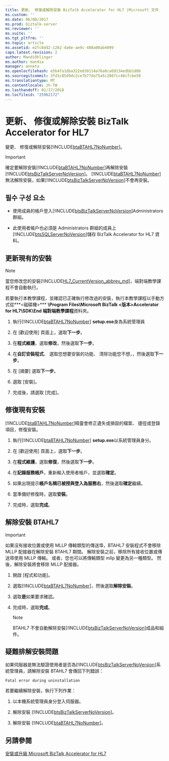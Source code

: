 ```yaml
---
title: 更新、 修復或解除安裝 BizTalk Accelerator for HL7 |Microsoft 文件
ms.custom: ''
ms.date: 06/08/2017
ms.prod: biztalk-server
ms.reviewer: ''
ms.suite: ''
ms.tgt_pltfrm: ''
ms.topic: article
ms.assetid: e2fc84d2-1262-4a6e-ae9c-488a00ab4099
caps.latest.revision: 2
author: MandiOhlinger
ms.author: mandia
manager: anneta
ms.openlocfilehash: e5b4fa1dba322e830114a76a0ca69134edbb1d06
ms.sourcegitcommit: 3fd1c85d9dc2ce7b77da75a5c2087cc48cfcbe50
ms.translationtype: MT
ms.contentlocale: zh-TW
ms.lasthandoff: 01/17/2018
ms.locfileid: "25962172"
---
```

# <a name="update-repair-or-uninstall-biztalk-accelerator-for-hl7"></a>更新、 修復或解除安裝 BizTalk Accelerator for HL7

變更、 修復或解除安裝[!INCLUDE[btaBTAHL7NoNumber](../../includes/btabtahl7nonumber-md.md)]。  
  
> [!IMPORTANT]
>  確定要解除安裝[!INCLUDE[btaBTAHL7NoNumber](../../includes/btabtahl7nonumber-md.md)]再解除安裝[!INCLUDE[btsBizTalkServerNoVersion](../../includes/btsbiztalkservernoversion-md.md)]。 [!INCLUDE[btaBTAHL7NoNumber](../../includes/btabtahl7nonumber-md.md)]無法解除安裝，如果[!INCLUDE[btsBizTalkServerNoVersion](../../includes/btsbiztalkservernoversion-md.md)]不會再安裝。  

## <a name="prerequisites"></a>필수 구성 요소
* 使用成員的帳戶登入[!INCLUDE[btsBizTalkServerNoVersion](../../includes/btsbiztalkservernoversion-md.md)]Administrators 群組。  

* 此使用者帳戶也必須是 Administrators 群組的成員上[!INCLUDE[btsSQLServerNoVersion](../../includes/btssqlservernoversion-md.md)]儲存 BizTalk Accelerator for HL7 資料。  
    
## <a name="update-an-existing-installation"></a>更新現有的安裝

> [!NOTE]
>  當您修改您的安裝[!INCLUDE[HL7_CurrentVersion_abbrev_md](../../includes/hl7-currentversion-abbrev-md.md)]，端對端教學課程不會自動執行。 
> 
> 若要執行本教學課程，並確認已正確執行修改過的安裝，執行本教學課程以手動方式從***\<磁碟機\>*** **\Program Files\Microsoft BizTalk \<版本\>Accelerator for HL7\SDK\End 端對端教學課程**資料夾。
  
1. 執行[!INCLUDE[btaBTAHL7NoNumber](../../includes/btabtahl7nonumber-md.md)] **setup.exe**身為系統管理員 
  
2.  在 [歡迎使用] 頁面上，選取**下一步**。  
  
3.  在**程式維護**，選取**修改**，然後選取**下一步**。  
  
4.  在**自訂安裝程式**、 選取您想要安裝的功能、 清除功能您不想，，然後選取**下一步**。  
  
5.  在 [摘要] 選取**下一步**。  
  
6.  選取 [安裝]。  
  
7. 完成後，請選取 [完成]。  

## <a name="repair-an-existing-installation"></a>修復現有安裝
[!INCLUDE[btaBTAHL7NoNumber](../../includes/btabtahl7nonumber-md.md)]精靈會修正遺失或損毀的檔案、 捷徑或登錄項目，修復安裝。  
  
1. 執行[!INCLUDE[btaBTAHL7NoNumber](../../includes/btabtahl7nonumber-md.md)] **setup.exe**以系統管理員身分。  
  
2.  在 [歡迎使用] 頁面上，選取**下一步**。  
  
3.  在**程式維護**，選取**修復**，然後選取**下一步**。  
  
4.  在**記錄服務帳戶**，重新輸入使用者帳戶，並選取**確定**。  
  
4.  如果出現提示**帳戶名稱已被授與登入為服務右**，然後選取**確定**繼續。  
  
5.  當準備好修復時，選取**安裝**。  
  
6. 完成時，選取**完成**。 

  
## <a name="uninstall-btahl7"></a>解除安裝 BTAHL7  

> [!IMPORTANT]
>  如果沒有接收位置或使用 MLLP 傳輸類型的傳送埠，BTAHL7 安裝程式不會移除 MLLP 配接器在解除安裝 BTAHL7 期間。 解除安裝之前，移除所有接收位置或傳送埠使用 MLLP 傳輸。 或者，您也可以將傳輸類型 mllp 變更為另一種類型。 然後，解除安裝將會移除 MLLP 配接器。  
      
1.  開啟 [程式和功能]。  
  
2.  選取[!INCLUDE[btaBTAHL7NoNumber](../../includes/btabtahl7nonumber-md.md)]，然後選取**解除安裝**。  
  
4.  選取**是**如果要求確認。 
  
5.  完成時，選取**完成**。  
  
    > [!NOTE]
    >  BTAHL7 不會自動解除安裝[!INCLUDE[btsBizTalkServerNoVersion](../../includes/btsbiztalkservernoversion-md.md)]成品和組件。  
  

  
## <a name="troubleshooting-installation-issues"></a>疑難排解安裝問題  
 如果伺服器是無法驗證使用者是否為[!INCLUDE[btsBizTalkServerNoVersion](../../includes/btsbiztalkservernoversion-md.md)]系統管理員，請解除安裝 BTAHL7 會傳回下列錯誤： 
 
 `Fatal error during uninstallation`  
  
若要繼續解除安裝，執行下列作業：  
  
1.  以本機系統管理員身分登入伺服器。  
  
2.  解除安裝 [!INCLUDE[btsBizTalkServerNoVersion](../../includes/btsbiztalkservernoversion-md.md)]。  
  
3.  解除安裝 [!INCLUDE[btaBTAHL7NoNumber](../../includes/btabtahl7nonumber-md.md)]。  
  
## <a name="see-also"></a>另請參閱  
[安裝或升級 Microsoft BizTalk Accelerator for HL7](../../adapters-and-accelerators/accelerator-hl7/install-or-upgrade-microsoft-biztalk-accelerator-for-hl7.md)
